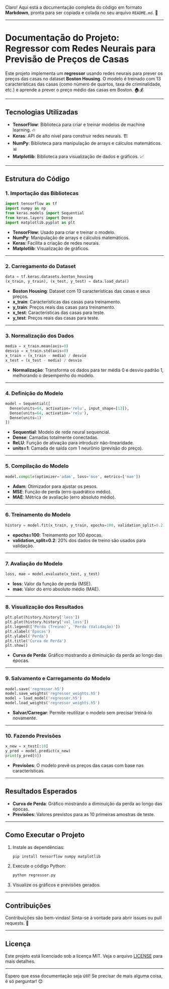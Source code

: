 Claro! Aqui está a documentação completa do código em formato **Markdown**, pronta para ser copiada e colada no seu arquivo `README.md`. 🎉

---

# **Documentação do Projeto: Regressor com Redes Neurais para Previsão de Preços de Casas**

Este projeto implementa um **regressor** usando redes neurais para prever os preços das casas no dataset **Boston Housing**. O modelo é treinado com 13 características das casas (como número de quartos, taxa de criminalidade, etc.) e aprende a prever o preço médio das casas em Boston. 🏠💰

---

## **Tecnologias Utilizadas**
- **TensorFlow**: Biblioteca para criar e treinar modelos de machine learning. 🔥
- **Keras**: API de alto nível para construir redes neurais. 🏗️
- **NumPy**: Biblioteca para manipulação de arrays e cálculos matemáticos. 📊
- **Matplotlib**: Biblioteca para visualização de dados e gráficos. 📈

---

## **Estrutura do Código**

### **1. Importação das Bibliotecas**
```python
import tensorflow as tf
import numpy as np
from keras.models import Sequential
from keras.layers import Dense
import matplotlib.pyplot as plt
```
- **TensorFlow**: Usado para criar e treinar o modelo.
- **NumPy**: Manipulação de arrays e cálculos matemáticos.
- **Keras**: Facilita a criação de redes neurais.
- **Matplotlib**: Visualização de gráficos.

---

### **2. Carregamento do Dataset**
```python
data = tf.keras.datasets.boston_housing
(x_train, y_train), (x_test, y_test) = data.load_data()
```
- **Boston Housing**: Dataset com 13 características das casas e seus preços.
- **x_train**: Características das casas para treinamento.
- **y_train**: Preços reais das casas para treinamento.
- **x_test**: Características das casas para teste.
- **y_test**: Preços reais das casas para teste.

---

### **3. Normalização dos Dados**
```python
media = x_train.mean(axis=0)
desvio = x_train.std(axis=0)
x_train = (x_train - media) / desvio
x_test = (x_test - media) / desvio
```
- **Normalização**: Transforma os dados para ter média 0 e desvio padrão 1, melhorando o desempenho do modelo.

---

### **4. Definição do Modelo**
```python
model = Sequential([
  Dense(units=64, activation='relu', input_shape=[13]),
  Dense(units=64, activation='relu'),
  Dense(units=1)
])
```
- **Sequential**: Modelo de rede neural sequencial.
- **Dense**: Camadas totalmente conectadas.
- **ReLU**: Função de ativação para introduzir não-linearidade.
- **units=1**: Camada de saída com 1 neurônio (previsão do preço).

---

### **5. Compilação do Modelo**
```python
model.compile(optimizer='adam', loss='mse', metrics=['mae'])
```
- **Adam**: Otimizador para ajustar os pesos.
- **MSE**: Função de perda (erro quadrático médio).
- **MAE**: Métrica de avaliação (erro absoluto médio).

---

### **6. Treinamento do Modelo**
```python
history = model.fit(x_train, y_train, epochs=100, validation_split=0.2)
```
- **epochs=100**: Treinamento por 100 épocas.
- **validation_split=0.2**: 20% dos dados de treino são usados para validação.

---

### **7. Avaliação do Modelo**
```python
loss, mae = model.evaluate(x_test, y_test)
```
- **loss**: Valor da função de perda (MSE).
- **mae**: Valor do erro absoluto médio (MAE).

---

### **8. Visualização dos Resultados**
```python
plt.plot(history.history['loss'])
plt.plot(history.history['val_loss'])
plt.legend(['Perda (Treino)', 'Perda (Validação)'])
plt.xlabel('Épocas')
plt.ylabel('Perda')
plt.title('Curva de Perda')
plt.show()
```
- **Curva de Perda**: Gráfico mostrando a diminuição da perda ao longo das épocas.

---

### **9. Salvamento e Carregamento do Modelo**
```python
model.save('regressor.h5')
model.save_weights('regressor_weights.h5')
model = load_model('regressor.h5')
model.load_weights('regressor_weights.h5')
```
- **Salvar/Carregar**: Permite reutilizar o modelo sem precisar treiná-lo novamente.

---

### **10. Fazendo Previsões**
```python
x_new = x_test[:10]
y_pred = model.predict(x_new)
print(y_pred[0])
```
- **Previsões**: O modelo prevê os preços das casas com base nas características.

---

## **Resultados Esperados**
- **Curva de Perda**: Gráfico mostrando a diminuição da perda ao longo das épocas.
- **Previsões**: Valores previstos para as 10 primeiras amostras de teste.

---

## **Como Executar o Projeto**
1. Instale as dependências:
   ```bash
   pip install tensorflow numpy matplotlib
   ```
2. Execute o código Python:
   ```bash
   python regressor.py
   ```
3. Visualize os gráficos e previsões gerados.

---

## **Contribuições**
Contribuições são bem-vindas! Sinta-se à vontade para abrir issues ou pull requests. 🚀

---

## **Licença**
Este projeto está licenciado sob a licença MIT. Veja o arquivo [LICENSE](LICENSE) para mais detalhes.

---

Espero que essa documentação seja útil! Se precisar de mais alguma coisa, é só perguntar! 😊

